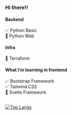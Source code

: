 ### Hi there!!

#### Backend
:white_check_mark: Python Basic <br/>
:seedling: Python Web <br/>

#### Infra
:seedling: Terraform <br/>

#### What I'm learning in frontend
:white_check_mark: Bootstrap Framework <br/>
:white_check_mark: Tailwind CSS <br/>
:seedling: Svelte Framework<br/>
<br/>

[![Top Langs](https://github-readme-stats.vercel.app/api/top-langs/?username=pritisolanki&langs_count=8&layout=compact&theme=tokyonight)](https://github.com/pritisolanki/github-readme-stats)

